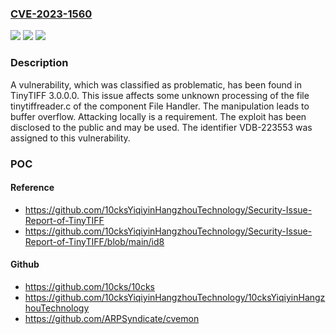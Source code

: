 ### [CVE-2023-1560](https://cve.mitre.org/cgi-bin/cvename.cgi?name=CVE-2023-1560)
![](https://img.shields.io/static/v1?label=Product&message=TinyTIFF&color=blue)
![](https://img.shields.io/static/v1?label=Version&message=%3D%203.0.0.0%20&color=brighgreen)
![](https://img.shields.io/static/v1?label=Vulnerability&message=CWE-120%20Buffer%20Overflow&color=brighgreen)

### Description

A vulnerability, which was classified as problematic, has been found in TinyTIFF 3.0.0.0. This issue affects some unknown processing of the file tinytiffreader.c of the component File Handler. The manipulation leads to buffer overflow. Attacking locally is a requirement. The exploit has been disclosed to the public and may be used. The identifier VDB-223553 was assigned to this vulnerability.

### POC

#### Reference
- https://github.com/10cksYiqiyinHangzhouTechnology/Security-Issue-Report-of-TinyTIFF
- https://github.com/10cksYiqiyinHangzhouTechnology/Security-Issue-Report-of-TinyTIFF/blob/main/id8

#### Github
- https://github.com/10cks/10cks
- https://github.com/10cksYiqiyinHangzhouTechnology/10cksYiqiyinHangzhouTechnology
- https://github.com/ARPSyndicate/cvemon

